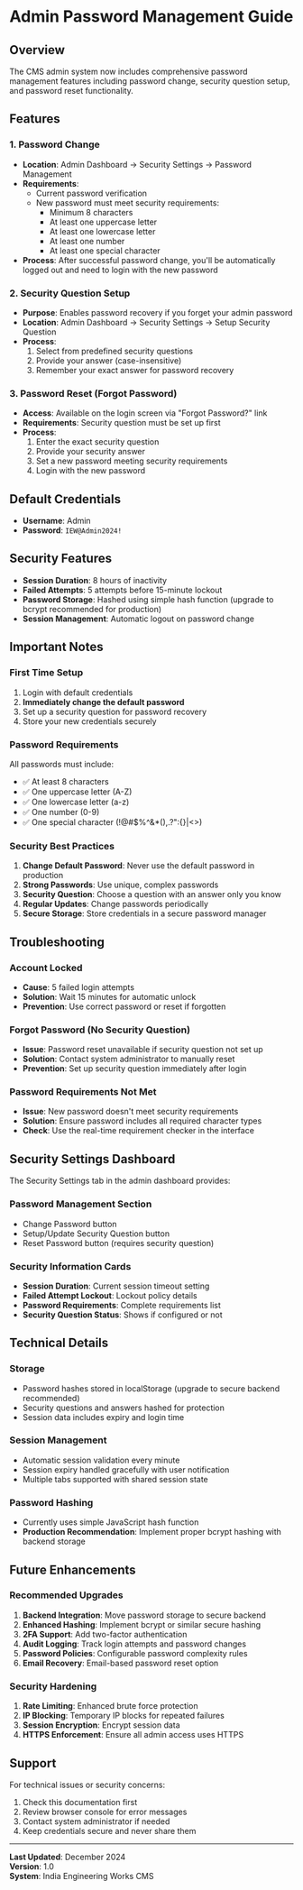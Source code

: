 # Admin Password Management Guide

## Overview
The CMS admin system now includes comprehensive password management features including password change, security question setup, and password reset functionality.

## Features

### 1. Password Change
- **Location**: Admin Dashboard → Security Settings → Password Management
- **Requirements**: 
  - Current password verification
  - New password must meet security requirements:
    - Minimum 8 characters
    - At least one uppercase letter
    - At least one lowercase letter  
    - At least one number
    - At least one special character
- **Process**: After successful password change, you'll be automatically logged out and need to login with the new password

### 2. Security Question Setup
- **Purpose**: Enables password recovery if you forget your admin password
- **Location**: Admin Dashboard → Security Settings → Setup Security Question
- **Process**: 
  1. Select from predefined security questions
  2. Provide your answer (case-insensitive)
  3. Remember your exact answer for password recovery

### 3. Password Reset (Forgot Password)
- **Access**: Available on the login screen via "Forgot Password?" link
- **Requirements**: Security question must be set up first
- **Process**:
  1. Enter the exact security question
  2. Provide your security answer
  3. Set a new password meeting security requirements
  4. Login with the new password

## Default Credentials
- **Username**: Admin
- **Password**: `IEW@Admin2024!`

## Security Features
- **Session Duration**: 8 hours of inactivity
- **Failed Attempts**: 5 attempts before 15-minute lockout
- **Password Storage**: Hashed using simple hash function (upgrade to bcrypt recommended for production)
- **Session Management**: Automatic logout on password change

## Important Notes

### First Time Setup
1. Login with default credentials
2. **Immediately change the default password**
3. Set up a security question for password recovery
4. Store your new credentials securely

### Password Requirements
All passwords must include:
- ✅ At least 8 characters
- ✅ One uppercase letter (A-Z)
- ✅ One lowercase letter (a-z) 
- ✅ One number (0-9)
- ✅ One special character (!@#$%^&*(),.?":{}|<>)

### Security Best Practices
1. **Change Default Password**: Never use the default password in production
2. **Strong Passwords**: Use unique, complex passwords
3. **Security Question**: Choose a question with an answer only you know
4. **Regular Updates**: Change passwords periodically
5. **Secure Storage**: Store credentials in a secure password manager

## Troubleshooting

### Account Locked
- **Cause**: 5 failed login attempts
- **Solution**: Wait 15 minutes for automatic unlock
- **Prevention**: Use correct password or reset if forgotten

### Forgot Password (No Security Question)
- **Issue**: Password reset unavailable if security question not set up
- **Solution**: Contact system administrator to manually reset
- **Prevention**: Set up security question immediately after login

### Password Requirements Not Met
- **Issue**: New password doesn't meet security requirements
- **Solution**: Ensure password includes all required character types
- **Check**: Use the real-time requirement checker in the interface

## Security Settings Dashboard

The Security Settings tab in the admin dashboard provides:

### Password Management Section
- Change Password button
- Setup/Update Security Question button  
- Reset Password button (requires security question)

### Security Information Cards
- **Session Duration**: Current session timeout setting
- **Failed Attempt Lockout**: Lockout policy details
- **Password Requirements**: Complete requirements list
- **Security Question Status**: Shows if configured or not

## Technical Details

### Storage
- Password hashes stored in localStorage (upgrade to secure backend recommended)
- Security questions and answers hashed for protection
- Session data includes expiry and login time

### Session Management
- Automatic session validation every minute
- Session expiry handled gracefully with user notification
- Multiple tabs supported with shared session state

### Password Hashing
- Currently uses simple JavaScript hash function
- **Production Recommendation**: Implement proper bcrypt hashing with backend storage

## Future Enhancements

### Recommended Upgrades
1. **Backend Integration**: Move password storage to secure backend
2. **Enhanced Hashing**: Implement bcrypt or similar secure hashing
3. **2FA Support**: Add two-factor authentication
4. **Audit Logging**: Track login attempts and password changes
5. **Password Policies**: Configurable password complexity rules
6. **Email Recovery**: Email-based password reset option

### Security Hardening
1. **Rate Limiting**: Enhanced brute force protection
2. **IP Blocking**: Temporary IP blocks for repeated failures
3. **Session Encryption**: Encrypt session data
4. **HTTPS Enforcement**: Ensure all admin access uses HTTPS

## Support

For technical issues or security concerns:
1. Check this documentation first
2. Review browser console for error messages
3. Contact system administrator if needed
4. Keep credentials secure and never share them

---

**Last Updated**: December 2024  
**Version**: 1.0  
**System**: India Engineering Works CMS

